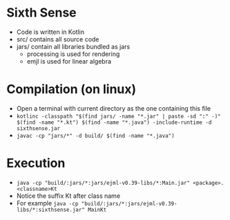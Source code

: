 # Sixth Sense
- Code is written in Kotlin
- src/ contains all source code
- jars/ contain all libraries bundled as jars
    - processing is used for rendering
    - emjl is used for linear algebra 

# Compilation (on linux)
- Open a terminal with current directory as the one containing this file
- `kotlinc -classpath "$(find jars/ -name "*.jar" | paste -sd ":" -)" $(find -name "*.kt") $(find -name "*.java") -include-runtime -d sixthsense.jar`
- `javac -cp "jars/*" -d build/ $(find -name "*.java")`

# Execution
- `java -cp "build/:jars/*:jars/ejml-v0.39-libs/*:Main.jar" <package>.<classname>Kt`
- Notice the suffix Kt after class name
- For example `java -cp "build/:jars/*:jars/ejml-v0.39-libs/*:sixthsense.jar" MainKt`
